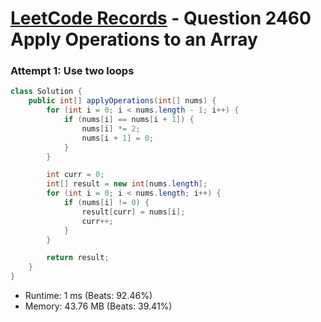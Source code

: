 # [LeetCode Records](../../README.md) - Question 2460 Apply Operations to an Array

### Attempt 1: Use two loops
```java
class Solution {
    public int[] applyOperations(int[] nums) {
        for (int i = 0; i < nums.length - 1; i++) {
            if (nums[i] == nums[i + 1]) {
                nums[i] *= 2;
                nums[i + 1] = 0;
            }
        }

        int curr = 0;
        int[] result = new int[nums.length];
        for (int i = 0; i < nums.length; i++) {
            if (nums[i] != 0) {
                result[curr] = nums[i];
                curr++;
            }
        }

        return result;
    }
}
```
- Runtime: 1 ms (Beats: 92.46%)
- Memory: 43.76 MB (Beats: 39.41%)

<br>
